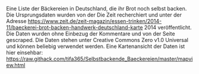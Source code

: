 Eine Liste der Bäckereien in Deutschland, die ihr Brot noch selbst backen. Die Ursprungsdaten wurden von der Die Zeit recherchiert und unter der Adresse https://www.zeit.de/zeit-magazin/essen-trinken/2014-11/baeckerei-brot-backen-handwerk-deutschland-karte 2014 veröffentlicht. Die Daten wurden ohne Einbezug der Kommentare und von der Seite gescraped. Die Daten stehen unter Creative Commons Zero v1.0 Universal und können beliebig verwendet werden. Eine Kartenansicht der Daten ist hier einsehbar: https://raw.githack.com/tifa365/Selbstbackende_Baeckereien/master/mapview.html 
